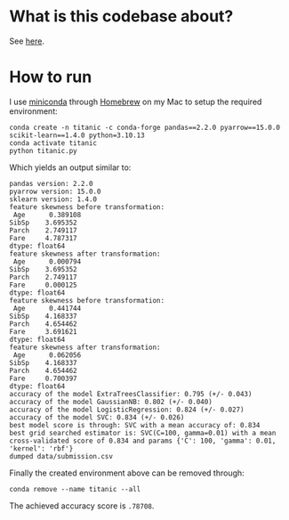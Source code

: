 # What is this codebase about?

See [here](https://www.kaggle.com/c/titanic).

# How to run

I use [miniconda](https://docs.conda.io/en/latest/miniconda.html) through [Homebrew](https://formulae.brew.sh/cask/miniconda) on my Mac to setup the required environment:

```
conda create -n titanic -c conda-forge pandas==2.2.0 pyarrow==15.0.0 scikit-learn==1.4.0 python=3.10.13
conda activate titanic
python titanic.py
```

Which yields an output similar to:

```
pandas version: 2.2.0
pyarrow version: 15.0.0
sklearn version: 1.4.0
feature skewness before transformation: 
 Age      0.389108
SibSp    3.695352
Parch    2.749117
Fare     4.787317
dtype: float64
feature skewness after transformation: 
 Age      0.000794
SibSp    3.695352
Parch    2.749117
Fare     0.000125
dtype: float64
feature skewness before transformation: 
 Age      0.441744
SibSp    4.168337
Parch    4.654462
Fare     3.691621
dtype: float64
feature skewness after transformation: 
 Age      0.062056
SibSp    4.168337
Parch    4.654462
Fare     0.700397
dtype: float64
accuracy of the model ExtraTreesClassifier: 0.795 (+/- 0.043)
accuracy of the model GaussianNB: 0.802 (+/- 0.040)
accuracy of the model LogisticRegression: 0.824 (+/- 0.027)
accuracy of the model SVC: 0.834 (+/- 0.026)
best model score is through: SVC with a mean accuracy of: 0.834
best grid searched estimator is: SVC(C=100, gamma=0.01) with a mean cross-validated score of 0.834 and params {'C': 100, 'gamma': 0.01, 'kernel': 'rbf'}
dumped data/submission.csv
```

Finally the created environment above can be removed through:

```
conda remove --name titanic --all
```

The achieved accuracy score is `.78708`.
